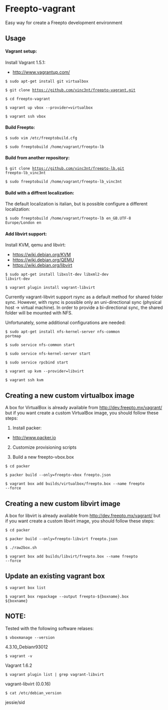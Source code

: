 Freepto-vagrant
===============

Easy way for create a Freepto development environment


## Usage

#### Vagrant setup:

Install Vagrant 1.5.1:

*  http://www.vagrantup.com/

<code>$ sudo apt-get install git virtualbox</code>

<code>$ git clone https://github.com/vinc3nt/freepto-vagrant.git</code>

<code>$ cd freepto-vagrant</code>

<code>$ vagrant up vbox --provider=virtualbox</code>

<code>$ vagrant ssh vbox</code>


#### Build Freepto:

<code>$ sudo vim /etc/freeptobuild.cfg</code>

<code>$ sudo freeptobuild /home/vagrant/freepto-lb</code>


#### Build from another repository:

<code>$ git clone https://github.com/vinc3nt/freepto-lb.git freepto-lb_vinc3nt</code>

<code>$ sudo freeptobuild /home/vagrant/freepto-lb_vinc3nt</code>

#### Build with a diffrent localization:

The default localization is italian, but is possible configure a different localization:

<code>$ sudo freeptobuild /home/vagrant/freepto-lb en_GB.UTF-8 Europe/London en</code>

#### Add libvirt support:

Install KVM, qemu and libvirt:

*  https://wiki.debian.org/KVM
*  https://wiki.debian.org/QEMU
*  https://wiki.debian.org/libvirt

<code>$ sudo apt-get install libxslt-dev libxml2-dev libvirt-dev</code>

<code>$ vagrant plugin install vagrant-libvirt</code>

Currently vagrant-libvirt support rsync as a default method for shared folder sync.
However, with rsync is possible only an uni-directional sync (physical host -> virtual machine).
In order to provide a bi-directional sync, the shared folder will be mounted with NFS.

Unfortunately, some additional configurations are needed:

<code>$ sudo apt-get install nfs-kernel-server nfs-common portmap</code>

<code>$ sudo service nfs-common start</code>

<code>$ sudo service nfs-kernel-server start</code>

<code>$ sudo service rpcbind start</code>

<code>$ vagrant up kvm --provider=libvirt</code>

<code>$ vagrant ssh kvm</code>

## Creating a new custom virtualbox image

A box for VirtualBox is already available from http://dev.freepto.mx/vagrant/ but if you want create a custom VirtualBox image, you should follow these steps:

1. Install packer: 

*  http://www.packer.io

2. Customize provisioning scripts

3. Build a new freepto-vbox.box

<code>$ cd packer</code>

<code>$ packer build --only=freepto-vbox freepto.json</code>

<code>$ vagrant box add builds/virtualbox/freepto.box --name freepto --force</code>

## Creating a new custom libvirt image

A box for libvirt is already available from http://dev.freepto.mx/vagrant/ but if you want create a custom libvirt image, you should follow these steps:

<code>$ cd packer</code>

<code>$ packer build --only=freepto-libvirt freepto.json</code>

<code>$ ./raw2box.sh</code>

<code>$ vagrant box add builds/libvirt/freepto.box --name freepto --force</code>

## Update an existing vagrant box

<code>$ vagrant box list</code>

<code>$ vagrant box repackage --output freepto-${boxname}.box ${boxname}</code>


## NOTE:

Tested with the following software relases:

<code>$ vboxmanage --version</code>

4.3.10_Debianr93012

<code>$ vagrant -v</code>

Vagrant 1.6.2

<code>$ vagrant plugin list | grep vagrant-libvirt</code>

vagrant-libvirt (0.0.16)

<code>$ cat /etc/debian_version</code>

jessie/sid
